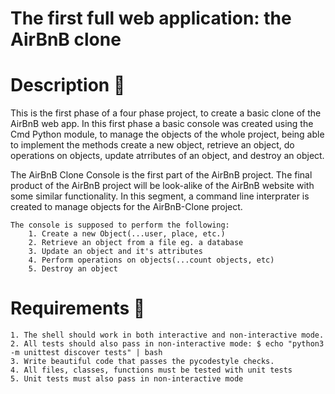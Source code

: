 # The first full web application: the AirBnB clone
   # Description 📄
This is the first phase of a four phase project, to create a basic clone of the AirBnB web app. In this first phase a basic console was created using the Cmd Python module, to manage the objects of the whole project, being able to implement the methods create a new object, retrieve an object, do operations on objects, update atrributes of an object, and destroy an object.

The AirBnB Clone Console is the first part of the AirBnB project. The final product of the AirBnB project will be look-alike of the AirBnB website with some similar functionality. In this segment, a command line interprater is created to manage objects for the AirBnB-Clone project.

    The console is supposed to perform the following:
        1. Create a new Object(...user, place, etc.)
        2. Retrieve an object from a file eg. a database
        3. Update an object and it's attributes
        4. Perform operations on objects(...count objects, etc)
        5. Destroy an object


    
   # Requirements 📝
    1. The shell should work in both interactive and non-interactive mode.
    2. All tests should also pass in non-interactive mode: $ echo "python3 -m unittest discover tests" | bash
    3. Write beautiful code that passes the pycodestyle checks.
    4. All files, classes, functions must be tested with unit tests
    5. Unit tests must also pass in non-interactive mode
        
  
